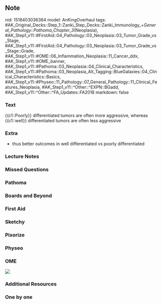 ## Note
nid: 1518403036364
model: AnKingOverhaul
tags: #AK_Original_Decks::Step_1::Zanki_Step_Decks::Zanki_Immunology_+_General_Pathology::Pathoma_Chapter_3_(Neoplasia), #AK_Step1_v11::#FirstAid::04_Pathology::03_Neoplasia::03_Tumor_Grade_vs_Stage, #AK_Step1_v11::#FirstAid::04_Pathology::03_Neoplasia::03_Tumor_Grade_vs_Stage::Grade, #AK_Step1_v11::#OME::06_Inflammation_Neoplasia::11_Cancer_ddx, #AK_Step1_v11::#OME_banner, #AK_Step1_v11::#Pathoma::03_Neoplasia::04_Clinical_Characteristics, #AK_Step1_v11::#Pathoma::03_Neoplasia_Alt_Tagging::BlueGalaxies::04_Clinical_Characteristics::Basics, #AK_Step1_v11::#Physeo::11_Pathology::07_General_Pathology::11_Clinical_Features_Neoplasia, #AK_Step1_v11::^Other::^EXPN::BGadd, #AK_Step1_v11::^Other::^FA_Updates::FA2018
markdown: false

### Text
{{c1::Poorly}} differentiated tumors are often more aggressive, whereas {{c1::well}} differentiated tumors are often less aggressive

### Extra
- thus better outcomes in well differentiated vs poorly differentiated

### Lecture Notes


### Missed Questions


### Pathoma


### Boards and Beyond


### First Aid


### Sketchy


### Pixorize


### Physeo


### OME
<div class="ome-widget">
  <a href="https://onlinemeded.org?ref=anki"><img src=
  "_OME_AnkiFlashcards_General_7.png"></a>
</div>

### Additional Resources


### One by one

